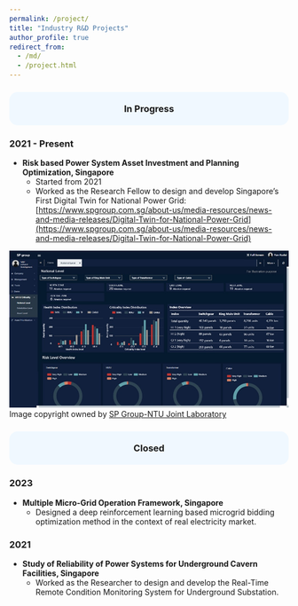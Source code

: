 ```yaml
---
permalink: /project/
title: "Industry R&D Projects"
author_profile: true
redirect_from: 
  - /md/
  - /project.html
---
```

<h3 style="background-color:#f0f8ff; padding:20px; border-radius:15px; text-align:center;">
In Progress
</h3>

### 2021 - Present

* **Risk based Power System Asset Investment and Planning Optimization, Singapore**
  * Started from 2021
  * Worked as the Research Fellow to design and develop Singapore’s First Digital Twin for National Power Grid: [https://www.spgroup.com.sg/about-us/media-resources/news-and-media-releases/Digital-Twin-for-National-Power-Grid](https://www.spgroup.com.sg/about-us/media-resources/news-and-media-releases/Digital-Twin-for-National-Power-Grid)

![sp](./sp.jpg)
Image copyright owned by [SP Group-NTU Joint Laboratory](https://www.ntu.edu.sg/spgroup-ntu)

<h3 style="background-color:#f0f8ff; padding:20px; border-radius:15px; text-align:center;">
Closed
</h3>

### 2023

* **Multiple Micro-Grid Operation Framework, Singapore**
  * Designed a deep reinforcement learning based microgrid bidding optimization method in the context of real electricity market.

### 2021

* **Study of Reliability of Power Systems for Underground Cavern Facilities, Singapore**
  * Worked as the Researcher to design and develop the Real-Time Remote Condition Monitoring System for Underground Substation.
